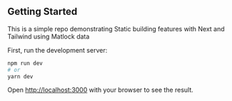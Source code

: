 

## Getting Started

This is a simple repo demonstrating Static building features with Next and Tailwind using Matlock data

First, run the development server:

```bash
npm run dev
# or
yarn dev
```

Open [http://localhost:3000](http://localhost:3000) with your browser to see the result.

